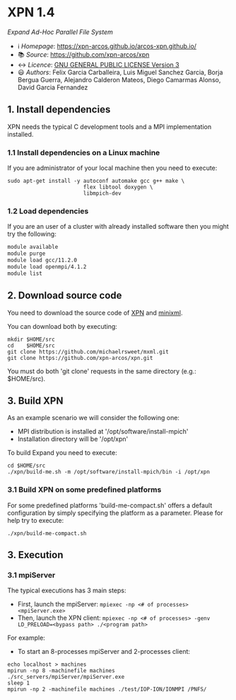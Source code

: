 # XPN 1.4
*Expand Ad-Hoc Parallel File System*

 * ℹ️ *Homepage*: https://xpn-arcos.github.io/arcos-xpn.github.io/ 
 * 📚 *Source*:    https://github.com/xpn-arcos/xpn
 * ↔️ *Licence*:  [GNU GENERAL PUBLIC LICENSE Version 3](https://github.com/dcamarmas/xpn/blob/master/COPYING)</br>
 * 😃 *Authors*:  Felix Garcia Carballeira, Luis Miguel Sanchez Garcia, Borja Bergua Guerra, Alejandro Calderon Mateos, Diego Camarmas Alonso, David Garcia Fernandez



## 1. Install dependencies

XPN needs the typical C development tools and a MPI implementation installed.

### 1.1 Install dependencies on a Linux machine
If you are administrator of your local machine then you need to execute:
```
sudo apt-get install -y autoconf automake gcc g++ make \
                        flex libtool doxygen \
                        libmpich-dev
```

### 1.2 Load dependencies
If you are an user of a cluster with already installed software then you might try the following:
```bash
module available
module purge
module load gcc/11.2.0
module load openmpi/4.1.2
module list
```


## 2. Download source code

You need to download the source code of [XPN](https://xpn-arcos.github.io/arcos-xpn.github.io/) and [minixml](http://www.minixml.org).

You can download both by executing:
```
mkdir $HOME/src
cd    $HOME/src
git clone https://github.com/michaelrsweet/mxml.git
git clone https://github.com/xpn-arcos/xpn.git
```

You must do both 'git clone' requests in the same directory (e.g.: $HOME/src).


## 3. Build XPN 

As an example scenario we will consider the following one:
* MPI distribution is installed at '/opt/software/install-mpich'
* Installation directory will be '/opt/xpn'

To build Expand you need to execute:
```
cd $HOME/src
./xpn/build-me.sh -m /opt/software/install-mpich/bin -i /opt/xpn
```

### 3.1 Build XPN on some predefined platforms
For some predefined platforms 'build-me-compact.sh' offers a default configuration by simply specifying the platform as a parameter.
Please for help try to execute:
```
./xpn/build-me-compact.sh
```


## 3. Execution

### 3.1 mpiServer ###
  The typical executions has 3 main steps:
  - First, launch the mpiServer:   `mpiexec -np <# of processes> <mpiServer.exe>`
  - Then,  launch the XPN client:  `mpiexec -np <# of processes> -genv LD_PRELOAD=<bypass path> ./<program path>`

For example:
   * To start an 8-processes mpiServer and 2-processes client:
```
echo localhost > machines
mpirun -np 8 -machinefile machines ./src_servers/mpiServer/mpiServer.exe
sleep 1
mpirun -np 2 -machinefile machines ./test/IOP-ION/IONMPI /PNFS/
```

